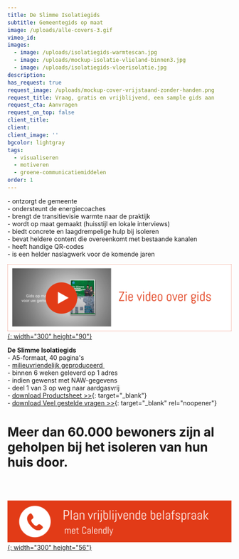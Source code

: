 ```yaml
---
title: De Slimme Isolatiegids
subtitle: Gemeentegids op maat
image: /uploads/alle-covers-3.gif
vimeo_id:
images:
  - image: /uploads/isolatiegids-warmtescan.jpg
  - image: /uploads/mockup-isolatie-vlieland-binnen3.jpg
  - image: /uploads/isolatiegids-vloerisolatie.jpg
description:
has_request: true
request_image: /uploads/mockup-cover-vrijstaand-zonder-handen.png
request_title: Vraag, gratis en vrijblijvend, een sample gids aan
request_cta: Aanvragen
request_on_top: false
client_title:
client:
client_image: ''
bgcolor: lightgray
tags:
  - visualiseren
  - motiveren
  - groene-communicatiemiddelen
order: 1
---
```

\- ontzorgt de gemeente<br>\- ondersteunt de energiecoaches<br>\- brengt de transitievisie warmte naar de praktijk<br>\- wordt op maat gemaakt (huisstijl en lokale interviews)<br>\- biedt concrete en laagdrempelige hulp bij isoleren<br>\- bevat heldere content die overeenkomt met bestaande kanalen<br>​​​​​​- heeft handige QR-codes&nbsp;<br>\- is een helder naslagwerk voor de komende jaren

[![](/uploads/knoppen-33-1.svg){: width="300" height="90"}](https://player.vimeo.com/video/832235256?h=256babdbba)

**De Slimme Isolatiegids**<br>\- A5-formaat, 40 pagina's<br>\- [milieuvriendelijk geproduceerd&nbsp;](https://frisseplannen.nl/blogs/certificeringen/)<br>\- binnen 6 weken geleverd op 1 adres<br>\- indien gewenst met NAW-gegevens<br>\- deel 1 van 3 op weg naar aardgasvrij<br>\- [download Productsheet &gt;&gt;](https://bit.ly/productsheetDSI){: target="_blank"}<br>\- [download Veel gestelde vragen &gt;&gt;](/uploads/De-Slimme-Isolatiegids_Frisse-vragen.pdf){: target="_blank" rel="noopener"}

# Meer dan 60.000 bewoners zijn al geholpen bij het isoleren van hun huis door.

<br><br><br>[![](/uploads/knoppen-32-3.svg){: width="300" height="56"}](https://calendly.com/frisseplannen/kennismaking-en-vragen)